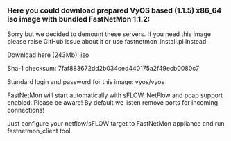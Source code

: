### Here you could download prepared VyOS based (1.1.5) x86_64 iso image with bundled FastNetMon 1.1.2:

Sorry but we decided to demount these servers. If you need this image please raise GitHub issue about it or use fastnetmon_install.pl instead.

Download here (243Mb): [iso](http://178.62.227.110/fastnetmon_binary_repository/vyos/VyOS_1.1.5_FastNetMon_1.1.2.iso)

Sha-1 checksum: 7faf883672dd2b034ced440175a2f49ecb0080c7

Standard login and password for this image: vyos/vyos 

FastNetMon will start automatically with sFLOW, NetFlow and pcap support enabled. Please be aware! By default we listen remove ports for incoming connections!

Just configure your netflow/sFLOW target to FastNetMon appliance and run fastnetmon_client tool.
